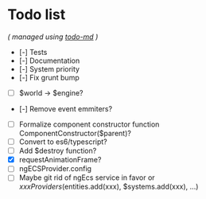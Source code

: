 # Todo list

_\( managed using [todo-md](https://github.com/Hypercubed/todo-md) \)_

- [-] Tests
- [-] Documentation
- [-] System priority
- [-] Fix grunt bump
- [ ] $world -> $engine?
- [-] Remove event emmiters?
- [ ] Formalize component constructor function ComponentConstructor($parent)?
- [ ] Convert to es6/typescript?
- [ ] Add $destroy function?
- [x] requestAnimationFrame?
- [ ] ngECSProvider.config
- [ ] Maybe git rid of ngEcs service in favor or $xxx Providers ($entities.add(xxx), $systems.add(xxx), ...)
